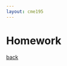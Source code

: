 ```yaml
---
layout: cme195
---
```


# [](#homework) Homework

<!---
- [Homework 1](./assets/homework/homework1.nb.html)
[[rmd](https://raw.githubusercontent.com/cme195/cme195.github.io/master/assets/homework/homework1.rmd)]
[[pdf](./assets/homework/homework1.pdf)]
- [Homework 2](./assets/homework/homework2.nb.html)
[[rmd](https://raw.githubusercontent.com/cme195/cme195.github.io/master/assets/homework/homework2.rmd)]
[[pdf](./assets/homework/homework2.pdf)]
 -->

[back](./)
